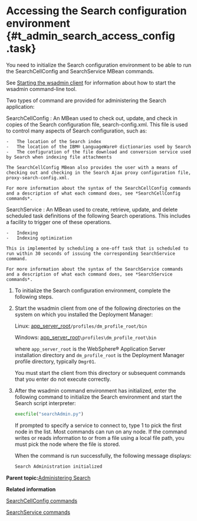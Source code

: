 # Accessing the Search configuration environment {#t_admin_search_access_config .task}

You need to initialize the Search configuration environment to be able to run the SearchCellConfig and SearchService MBean commands.

See [Starting the wsadmin client](t_admin_wsadmin_starting.md) for information about how to start the wsadmin command-line tool.

Two types of command are provided for administering the Search application:

SearchCellConfig
:   An MBean used to check out, update, and check in copies of the Search configuration file, search-config.xml. This file is used to control many aspects of Search configuration, such as:

    -   The location of the Search index
    -   The location of the IBM® LanguageWare® dictionaries used by Search
    -   The configuration of the file download and conversion service used by Search when indexing file attachments

    The SearchCellConfig MBean also provides the user with a means of checking out and checking in the Search Ajax proxy configuration file, proxy-search-config.xml.

    For more information about the syntax of the SearchCellConfig commands and a description of what each command does, see *SearchCellConfig commands*.

SearchService
:   An MBean used to create, retrieve, update, and delete scheduled task definitions of the following Search operations. This includes a facility to trigger one of these operations.

    -   Indexing
    -   Indexing optimization

    This is implemented by scheduling a one-off task that is scheduled to run within 30 seconds of issuing the corresponding SearchService command.

    For more information about the syntax of the SearchService commands and a description of what each command does, see *SearchService commands*.

1.  To initialize the Search configuration environment, complete the following steps.
2.  Start the wsadmin client from one of the following directories on the system on which you installed the Deployment Manager:

    Linux: [app_server_root](../plan/i_ovr_r_directory_conventions.md)`/profiles/dm_profile_root/bin`

    Windows: [app_server_root](../plan/i_ovr_r_directory_conventions.md)`\profiles\dm_profile_root\bin`

    where `app_server_root` is the WebSphere® Application Server installation directory and `dm_profile_root` is the Deployment Manager profile directory, typically `Dmgr01`.

    You must start the client from this directory or subsequent commands that you enter do not execute correctly.

3.  After the wsadmin command environment has initialized, enter the following command to initialize the Search environment and start the Search script interpreter:

    ```python
    execfile("searchAdmin.py")
    ```

    If prompted to specify a service to connect to, type 1 to pick the first node in the list. Most commands can run on any node. If the command writes or reads information to or from a file using a local file path, you must pick the node where the file is stored.

    When the command is run successfully, the following message displays:

    ```Python
    Search Administration initialized
    ```


**Parent topic:**[Administering Search](../admin/c_admin_search.md)

**Related information**


[SearchCellConfig commands](../admin/r_admin_searchcellconfig_commands.md)

[SearchService commands](../admin/r_admin_searchservice_commands.md)

